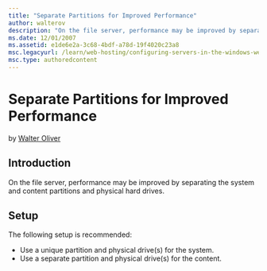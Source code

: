 ```yaml
---
title: "Separate Partitions for Improved Performance"
author: walterov
description: "On the file server, performance may be improved by separating the system and content partitions and physical hard drives. Setup The following setup is recomm..."
ms.date: 12/01/2007
ms.assetid: e1de6e2a-3c68-4bdf-a78d-19f4020c23a8
msc.legacyurl: /learn/web-hosting/configuring-servers-in-the-windows-web-platform/preparing-the-file-serve-deployment
msc.type: authoredcontent
---
```

Separate Partitions for Improved Performance
====================
by [Walter Oliver](https://github.com/walterov)

## Introduction

On the file server, performance may be improved by separating the system and content partitions and physical hard drives.

## Setup

The following setup is recommended:

- Use a unique partition and physical drive(s) for the system.
- Use a separate partition and physical drive(s) for the content.
